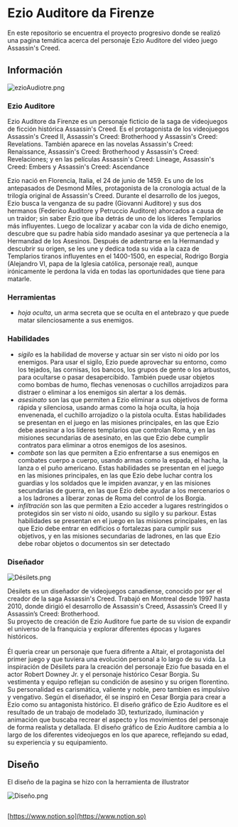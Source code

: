 # Ezio Auditore da Firenze

En este repositorio se encuentra el proyecto progresivo donde se realizó una pagina temática acerca del personaje Ezio Auditore del video juego Assassin's Creed.

## Información

![ezioAudiotre.png](Ezio%20Auditore%20da%20Firenze%2062bfd195a9964164a0c7d6a0218dd0c8/ezioAudiotre.png)

### Ezio Auditore

Ezio Auditore da Firenze es un personaje ficticio de la saga de videojuegos de ficción histórica Assassin's Creed. Es el protagonista de los videojuegos Assassin's Creed II, Assassin's Creed: Brotherhood y Assassin's Creed: Revelations. También aparece en las novelas Assassin's Creed: Renaissance, Assassin's Creed: Brotherhood y Assassin's Creed: Revelaciones; y en las películas Assassin's Creed: Lineage, Assassin's Creed: Embers y Assassin's Creed: Ascendance

Ezio nació en Florencia, Italia, el 24 de junio de 1459. Es uno de los antepasados de Desmond Miles, protagonista de la cronología actual de la trilogía original de Assassin's Creed. Durante el desarrollo de los juegos, Ezio busca la venganza de su padre (Giovanni Auditore) y sus dos hermanos (Federico Auditore y Petruccio Auditore) ahorcados a causa de un traidor; sin saber Ezio que iba detrás de uno de los líderes Templarios más influyentes. Luego de localizar y acabar con la vida de dicho enemigo, descubre que su padre había sido mandado asesinar ya que pertenecía a la Hermandad de los Asesinos. Después de adentrarse en la Hermandad y descubrir su origen, se les une y dedica toda su vida a la caza de Templarios tiranos influyentes en el 1400-1500, en especial, Rodrigo Borgia (Alejandro VI, papa de la Iglesia católica, personaje real), aunque irónicamente le perdona la vida en todas las oportunidades que tiene para matarle.

### Herramientas

- *hoja oculta*, un arma secreta que se oculta en el antebrazo y que puede matar silenciosamente a sus enemigos.

### Habilidades

- *sigilo* es la habilidad de moverse y actuar sin ser visto ni oído por los enemigos. Para usar el sigilo, Ezio puede aprovechar su entorno, como los tejados, las cornisas, los bancos, los grupos de gente o los arbustos, para ocultarse o pasar desapercibido. También puede usar objetos como bombas de humo, flechas venenosas o cuchillos arrojadizos para distraer o eliminar a los enemigos sin alertar a los demás.
- *asesinato* son las que permiten a Ezio eliminar a sus objetivos de forma rápida y silenciosa, usando armas como la hoja oculta, la hoja envenenada, el cuchillo arrojadizo o la pistola oculta. Estas habilidades se presentan en el juego en las misiones principales, en las que Ezio debe asesinar a los líderes templarios que controlan Roma, y en las misiones secundarias de asesinato, en las que Ezio debe cumplir contratos para eliminar a otros enemigos de los asesinos.
- *combate* son las que permiten a Ezio enfrentarse a sus enemigos en combates cuerpo a cuerpo, usando armas como la espada, el hacha, la lanza o el puño americano. Estas habilidades se presentan en el juego en las misiones principales, en las que Ezio debe luchar contra los guardias y los soldados que le impiden avanzar, y en las misiones secundarias de guerra, en las que Ezio debe ayudar a los mercenarios o a los ladrones a liberar zonas de Roma del control de los Borgia.
- *infiltración* son las que permiten a Ezio acceder a lugares restringidos o protegidos sin ser visto ni oído, usando su sigilo y su parkour. Estas habilidades se presentan en el juego en las misiones principales, en las que Ezio debe entrar en edificios o fortalezas para cumplir sus objetivos, y en las misiones secundarias de ladrones, en las que Ezio debe robar objetos o documentos sin ser detectado

### Diseñador

![Désilets.png](Ezio%20Auditore%20da%20Firenze%2062bfd195a9964164a0c7d6a0218dd0c8/Dsilets.png)

Désilets es un diseñador de videojuegos canadiense, conocido por ser el creador de la saga Assassin's Creed. Trabajó en Montreal desde 1997 hasta 2010, donde dirigió el desarrollo de Assassin's Creed, Assassin’s Creed II y Assassin’s Creed: Brotherhood. <br> Su proyecto de creación de Ezio Auditore fue parte de su vision de expandir el universo de la franquicia y explorar diferentes épocas y lugares históricos. <br> <br> Él queria crear un personaje que fuera difrente a Altair, el protagonista del primer juego y que tuviera una evolución personal a lo largo de su vida. La inspiración de Désilets para la creación del personaje Ezio fue basada en el actor Robert Downey Jr. y el personaje histórico Cesar Borgia. Su vestimenta y equipo reflejan su condición de asesino y su origen florentino. Su personalidad es carismática, valiente y noble, pero tambien es impulsivo y vengativo. Según el diseñador, él se inspiró en Cesar Borgia para crear a Ezio como su antagonista histórico. El diseño gráfico de Ezio Auditore es el resultado de un trabajo de modelado 3D, texturizado, iluminación y animación que buscaba recrear el aspecto y los movimientos del personaje de forma realista y detallada. El diseño gráfico de Ezio Auditore cambia a lo largo de los diferentes videojuegos en los que aparece, reflejando su edad, su experiencia y su equipamiento.

## Diseño

El diseño de la pagina se hizo con la herramienta de illustrator

![Diseño.png](Ezio%20Auditore%20da%20Firenze%2062bfd195a9964164a0c7d6a0218dd0c8/Diseo.png)

## 

[https://www.notion.so](https://www.notion.so)